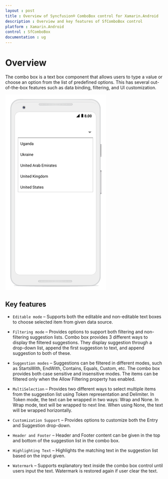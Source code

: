 ```yaml
---
layout : post
title : Overview of Syncfusion® ComboBox control for Xamarin.Android
description : Overview and key features of SfComboBox control
platform : Xamarin.Android
control : SfComboBox
documentation : ug
---
```


# Overview

The combo box is a text box component that allows users to type a value or choose an option from the list of predefined options. This has several out-of-the-box features such as data binding, filtering, and UI customization.

![Overview of Xamarin.Android ComboBox.](images/overview.png)

## Key features

* `Editable mode` –  Supports both the editable and non-editable text boxes to choose selected item from given data source.

* `Filtering mode` – Provides options to support both filtering and non-filtering suggestion lists. Combo box provides 3 different ways to display the filtered suggestions. They display suggestion through a drop-down list, append the first suggestion to text, and append suggestion to both of these.

* `Suggestion modes` – Suggestions can be filtered in different modes, such as StartsWith, EndWith, Contains, Equals, Custom, etc. The combo box provides both case sensitive and insensitive modes. The items can be filtered only when the Allow Filtering property has enabled.

* `MultiSelection` – Provides two different ways to select multiple items from the suggestion list using Token representation and Delimiter. In Token mode, the text can be wrapped in two ways: Wrap and None. In Wrap mode, text will be wrapped to next line. When using None, the text will be wrapped horizontally. 

* `Customization Support` – Provides options to customize both the Entry and Suggestion drop-down.

* `Header and Footer` – Header and Footer content can be given in the top and bottom of the suggestion list in  the combo box.

* `Highlighting Text` – Highlights the matching text in the suggestion list based on the input given.

* `Watermark` – Supports explanatory text inside the combo box control until users input the text. Watermark is restored again if user clear the text.



